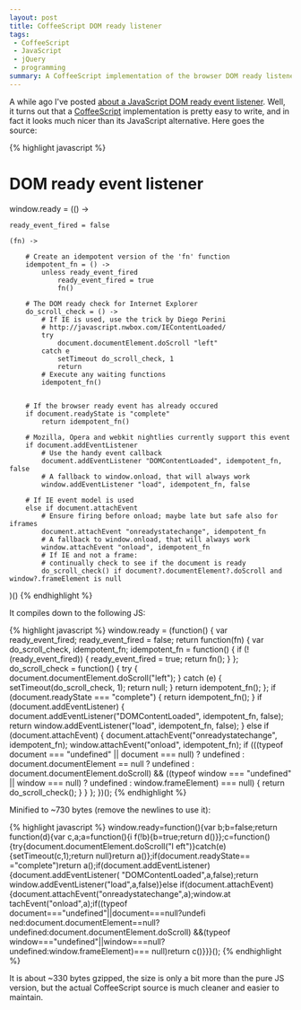 ```yaml
---
layout: post
title: CoffeeScript DOM ready listener
tags:
 - CoffeeScript
 - JavaScript
 - jQuery
 - programming
summary: A CoffeeScript implementation of the browser DOM ready listener.
---
```


A while ago I've posted [about a JavaScript DOM ready event
listener](/2010/08/07/writing-your-own-dom-ready-listener.html). Well, it turns out that a [CoffeeScript](http://jashkenas.github.com/coffee-script/) implementation is pretty easy to write, and in fact it looks much nicer than its JavaScript alternative. Here goes the source:

{% highlight javascript %}
# DOM ready event listener
window.ready = (() ->

    ready_event_fired = false

    (fn) ->

        # Create an idempotent version of the 'fn' function
        idempotent_fn = () ->
            unless ready_event_fired
                ready_event_fired = true
                fn()

        # The DOM ready check for Internet Explorer
        do_scroll_check = () ->
            # If IE is used, use the trick by Diego Perini
            # http://javascript.nwbox.com/IEContentLoaded/
            try 
                document.documentElement.doScroll "left"
            catch e
                setTimeout do_scroll_check, 1
                return
            # Execute any waiting functions
            idempotent_fn()


        # If the browser ready event has already occured
        if document.readyState is "complete"
            return idempotent_fn()

        # Mozilla, Opera and webkit nightlies currently support this event
        if document.addEventListener
            # Use the handy event callback
            document.addEventListener "DOMContentLoaded", idempotent_fn, false
            # A fallback to window.onload, that will always work
            window.addEventListener "load", idempotent_fn, false

        # If IE event model is used
        else if document.attachEvent
            # Ensure firing before onload; maybe late but safe also for iframes
            document.attachEvent "onreadystatechange", idempotent_fn
            # A fallback to window.onload, that will always work
            window.attachEvent "onload", idempotent_fn
            # If IE and not a frame:
            # continually check to see if the document is ready
            do_scroll_check() if document?.documentElement?.doScroll and window?.frameElement is null
)()
{% endhighlight %}

It compiles down to the following JS:

{% highlight javascript %}
window.ready = (function() {
  var ready_event_fired;
  ready_event_fired = false;
  return function(fn) {
    var do_scroll_check, idempotent_fn;
    idempotent_fn = function() {
      if (!(ready_event_fired)) {
        ready_event_fired = true;
        return fn();
      }
    };
    do_scroll_check = function() {
      try {
        document.documentElement.doScroll("left");
      } catch (e) {
        setTimeout(do_scroll_check, 1);
        return null;
      }
      return idempotent_fn();
    };
    if (document.readyState === "complete") {
      return idempotent_fn();
    }
    if (document.addEventListener) {
      document.addEventListener("DOMContentLoaded", idempotent_fn, false);
      return window.addEventListener("load", idempotent_fn, false);
    } else if (document.attachEvent) {
      document.attachEvent("onreadystatechange", idempotent_fn);
      window.attachEvent("onload", idempotent_fn);
      if (((typeof document === "undefined" || document === null) ?
        undefined : document.documentElement == null ? undefined :
          document.documentElement.doScroll) &&
        ((typeof window === "undefined" || window === null) ? undefined :
          window.frameElement) === null) {
            return do_scroll_check();
      }
    }
  };
})();
{% endhighlight %}

Minified to ~730 bytes (remove the newlines to use it):

{% highlight javascript %}
window.ready=function(){var b;b=false;return function(d){var c,a;a=function(){i
f(!b){b=true;return d()}};c=function(){try{document.documentElement.doScroll("l
eft")}catch(e){setTimeout(c,1);return null}return a()};if(document.readyState==
="complete")return a();if(document.addEventListener){document.addEventListener(
"DOMContentLoaded",a,false);return window.addEventListener("load",a,false)}else
if(document.attachEvent){document.attachEvent("onreadystatechange",a);window.at
tachEvent("onload",a);if((typeof document==="undefined"||document===null?undefi
ned:document.documentElement==null?undefined:document.documentElement.doScroll)
&&(typeof window==="undefined"||window===null?undefined:window.frameElement)===
null)return c()}}}();
{% endhighlight %}

It is about ~330 bytes gzipped, the size is only a bit more than the pure JS
version, but the actual CoffeeScript source is much cleaner and easier to
maintain.

